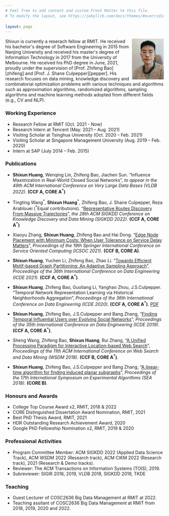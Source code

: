 ```yaml
---
# Feel free to add content and custom Front Matter to this file.
# To modify the layout, see https://jekyllrb.com/docs/themes/#overriding-theme-defaults

layout: page
---
```



<img style="float: right;" src="self.jpeg"  width="20%" height="auto">
Shixun is currently a reserach fellow at RMIT. He received his bachelor's degree of Software Engineering in 2015 from Nanjing University and received his master's degree of Information Technology in 2017 from the University of Melbourne. He received his PhD degree in June, 2021, proudly under the supervision of [Prof. Zhifeng Bao][zhifeng] and [Prof. J. Shane Culpepper][pepper]. His research focuses on data mining, knowledge discovery and combinatorial optimization problems with various techniques and algorithms such as approximation algorithms, randomized algorithms, sampling algorithms and machine learning methods adopted from different fields (e.g., CV and NLP). 


[zhifeng]: https://baozhifeng.net/
[pepper]: https://culpepper.io

<!---
-->
### Working Experience
* Research Fellow at RMIT (Oct. 2021 - Now)
* Research Intern at Tencent (May.  2021 – Aug.  2021)
* Visiting Scholar at Tsinghua University (Oct.  2020 – Feb.  2021)
* Visiting Scholar at Singapore Management University (Aug.  2019 – Feb.  2020)
* Intern at SAP (July 2014 – Feb.  2015)


### Publications
* **Shixun Huang**, Wenqing Lin, Zhifeng Bao, Jiachen Sun. “Influence Maximization in Real-World Closed Social Networks”, *to appear in the 49th ACM International Conference on Very Large Data Bases (VLDB 2022)*. **(CCF A, CORE A<sup>*</sup>)**

* Tingting Wang<sup>\*</sup>, **Shixun Huang**<sup>\*</sup>, Zhifeng Bao, J. Shane Culpepper, Reza Arablouei (<sup>\*</sup>Equal contributions). “[Representative Routes Discovery From Massive Trajectories](https://dl.acm.org/doi/pdf/10.1145/3534678.3539079)”, *the 28th ACM SIGKDD Conference on Knowledge Discovery and Data Mining (SIGKDD 2022)*. **(CCF A, CORE A<sup>*</sup>)**

* Xiaoyu Zhang, **Shixun Huang**, Zhifeng Bao and Hai Dong. “[Edge Node Placement with Minimum Costs: When User Tolerance on Service Delay Matters](./papers/ICSOC2021.pdf)”, *Proceedings of the 19th Springer International Conference on Service Oriented Computing (ICSOC 2021)*. **(CCF B, CORE A)**.

* **Shixun Huang**, Yuchen Li, Zhifeng Bao, Zhao Li. “[Towards Efficient Motif-based Graph Partitioning: An Adaptive Sampling Approach](./papers/TR.pdf)”, *Proceedings of the 36th International Conference on Data Engineering (ICDE 2021)*. **(CCF A, CORE A<sup>*</sup>)**.

* **Shixun Huang**, Zhifeng Bao, Guoliang Li, Yanghao Zhou, J.S.Culpepper. “Temporal Network Representation Learning via Historical Neighborhoods Aggregation”, *Proceedings of the 36th International Conference on Data Engineering (ICDE 2020)*. **(CCF A, CORE A<sup>*</sup>)**. [PDF](./papers/icde2020.pdf)

* **Shixun Huang**, Zhifeng Bao, J.S.Culpepper and Bang.Zhang, “[Finding Temporal Influential Users over Evolving Social Networks](./papers/icde2019.pdf)”, *Proceedings of the 35th International Conference on Data Engineering (ICDE 2019)*. **(CCF A, CORE A<sup>*</sup>)**.

* Sheng Wang, Zhifeng Bao, **Shixun Huang**, Rui Zhang, “[A Unified Processing Paradigm for Interactive Location-based Web Search](./papers/wsdm18.pdf)”, *Proceedings of the 11th ACM International Conference on Web Search and Data Mining (WSDM 2018)*. **(CCF B, CORE A<sup>*</sup>)**.

* **Shixun Huang**, Zhifeng Bao, J.S.Culpepper and Bang Zhang, “[A linear-time algorithm for finding induced planar subgraphs](./papers/SEA2018.pdf)”, *Proceedings of the 17th International Symposium on Experimental Algorithms (SEA 2018)*. **(CORE B)**.

### Honours and Awards
* College Top Course Award x2, RMIT, 2018 & 2022 
* CORE Distinguished Dissertation Award Nomination, RMIT, 2021 
* Best PhD Thesis Award, RMIT, 2021
* HDR Outstanding Research Achievement Award, 2020
* Google PhD Fellowship Nomination x2, RMIT, 2019 & 2020


### Professional Activities
* Program Committee Member:  ACM SIGKDD 2022 (Applied Data Science Track), ACM WSDM 2022 (Research track), ACM CIKM 2022 (Research track), 2021 (Research & Demo tracks).
* Reviewer: The ACM Transactions on Information Systems (TOIS), 2019.
* Subreviewer: SIGIR 2018, 2019, VLDB 2018, SIGKDD 2019, TKDE

### Teaching
* Guest Lecturer of COSC2636 Big Data Management at RMIT at 2022.
* Teaching assitant of COSC2636 Big Data Management at RMIT from 2018, 2019, 2020 and 2022.

<!---

### Research Projects
* **Combinatorial Optimization in Graphs**.

    Many real-world problems (e.g., influencers selection for advertising and friend recommendation) in graphs (e.g., social networks, product networks and knowledge graphs) can be formulated as combinatorial problems. I am interested in solving them by proposing scalable and effective algorithms with different techniques such as randomization and sampling.
    
* **Machine Learning in Graphs**.

    I am interested in adopting and extending the state-of-the-arts machine learning techniques (e.g., convolution neural networks, sequence to sequence models and reinforcement learning) from other fields (e.g., natural language processing and computer vision) into graphs, such that many notoriously hard problems (e.g., link prediction, node and label classification and finding the shortest path) in graphs can be effectively solved and human can get inspirations from learning models to design new algorithms.

* **Community Dectection in Graphs**.

    Individual decisions are not made in isolation since people biasedly interact with and impose peer pressure on each other, which is largely caused by homophily and results in the formation of community. I am interested in mining insightful topological information (e.g., interaction patterns) and leveraging this information to detect community.
-->
    
    



